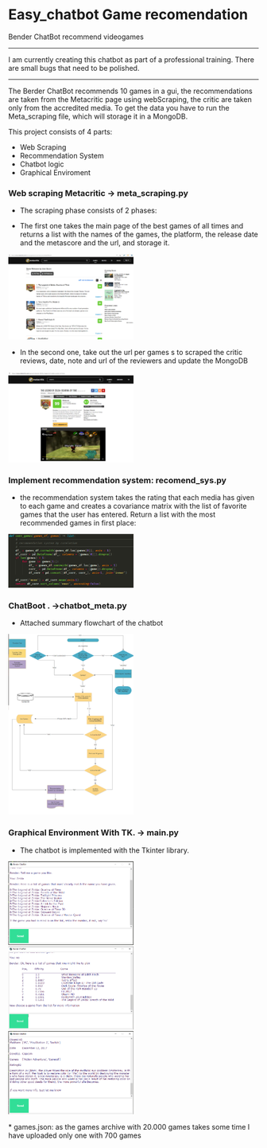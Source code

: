 # Easy_chatbot Game recomendation
Bender ChatBot recommend videogames
________________________________________________________________________________________________________________________________________________________________________
I am currently creating this chatbot as part of a professional training. There are small bugs that need to be polished.
________________________________________________________________________________________________________________________________________________________________________

The Berder ChatBot recommends 10 games in a gui, the recommendations are taken from the Metacritic page using webScraping, the critic are taken only from the accredited media. To get the data you have to run the Meta_scraping file, which will storage it in a MongoDB.

This project consists of 4 parts:
- Web Scraping
- Recommendation System
- Chatbot logic
- Graphical Enviroment


### Web scraping Metacritic -> meta_scraping.py
  
* The scraping phase consists of 2 phases: 
- The first one takes the main page of the best games of all times and returns a list with the names of the games, the platform, the release date and the metascore and the url, and storage it.

<img src= "https://github.com/dario-t/easy_chatbot/blob/main/img/Meta%20all%20games.png" width="50%" height="50%">

- In the second one, take out the url per games s to scraped the critic reviews, date, note and url of the reviewers and update the MongoDB

<img src= "https://github.com/dario-t/easy_chatbot/blob/main/img/games.png" width="50%" height="50%">


### Implement recommendation system: recomend_sys.py

*   the recommendation system takes the rating that each media has given to each game and creates a covariance matrix with the list of favorite games that the user has entered. Return a list with the most recommended games in first place:

<img src= "https://github.com/dario-t/easy_chatbot/blob/main/img/recomen_sys.png" width="50%" height="50%">

### ChatBoot . ->chatbot_meta.py

* Attached summary flowchart of the chatbot

<img src= "https://github.com/dario-t/easy_chatbot/blob/main/img/Chat_bot-Diagram.png" width="50%" height="50%">

### Graphical Environment With TK. -> main.py

* The chatbot is implemented with the Tkinter library.

<img src= "https://github.com/dario-t/easy_chatbot/blob/main/img/chatbot_1.png" width="50%" height="50%">

<img src= "https://github.com/dario-t/easy_chatbot/blob/main/img/chatbot_2.png" width="50%" height="50%">

<img src= "https://github.com/dario-t/easy_chatbot/blob/main/img/chatbot_3.png" width="50%" height="50%">


\* games.json: as the games archive with 20.000 games takes some time I have uploaded only one with 700 games

